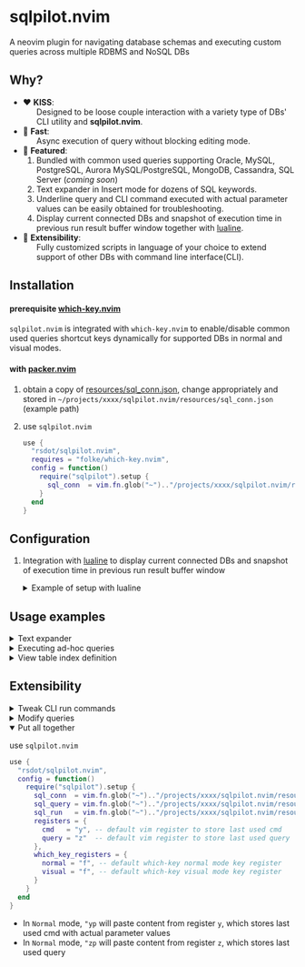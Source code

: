 # sqlpilot.nvim

A neovim plugin for navigating database schemas and executing custom queries across multiple RDBMS and NoSQL DBs

## Why?

- ❤️  **KISS**:
  <ol>Designed to be loose couple interaction with a variety type of DBs' CLI utility and <b>sqlpilot.nvim</b>.</ol>
- 🚀 **Fast**:
  <ol>Async execution of query without blocking editing mode.</ol>
- 🌟 **Featured**:
  <ol>
  <li>Bundled with common used queries supporting Oracle, MySQL, PostgreSQL, Aurora MySQL/PostgreSQL, MongoDB, Cassandra, SQL Server (<I>coming soon</I>)</li>
  <li>Text expander in Insert mode for dozens of SQL keywords.</li>
  <li>Underline query and CLI command executed with actual parameter values can be easily obtained for troubleshooting.</li>
  <li>Display current connected DBs and snapshot of execution time in previous run result buffer window together with <a href="https://github.com/nvim-lualine/lualine.nvim">lualine</a>.</li>
  </ol>
- 💎 **Extensibility**:
  <ol>Fully customized scripts in language of your choice to extend support of other DBs with command line interface(CLI).</ol>


## Installation

#### prerequisite [which-key.nvim](https://github.com/folke/which-key.nvim)

`sqlpilot.nvim` is integrated with `which-key.nvim` to enable/disable common used queries shortcut keys dynamically for supported DBs in normal and visual modes.

#### with [packer.nvim](https://github.com/wbthomason/packer.nvim)

1. obtain a copy of [resources/sql_conn.json](resources/sql_conn.json), change appropriately and stored in `~/projects/xxxx/sqlpilot.nvim/resources/sql_conn.json` (example path)

2. use `sqlpilot.nvim`

    ```lua
    use {
      "rsdot/sqlpilot.nvim",
      requires = "folke/which-key.nvim",
      config = function()
        require("sqlpilot").setup {
          sql_conn  = vim.fn.glob("~").."/projects/xxxx/sqlpilot.nvim/resources/sql_conn.json", -- required
        }
      end
    }
    ```


## Configuration

1. Integration with [lualine](https://github.com/nvim-lualine/lualine.nvim) to display current connected DBs and snapshot of execution time in previous run result buffer window

    <details><summary>Example of setup with lualine</summary>

    ```lua
    local sqlpilot = require("sqlpilot")

    local function db_conn_string()
      if sqlpilot.sqlpilot_dict_command_param.alias ~= nil and
        sqlpilot.sqlpilot_dict_command_param.dbname ~= nil then
        local dbmstype = sqlpilot.sqlpilot_dict_command_param.dbms
        local dbmsicon = ''
        if dbmstype == 'mssql' then
          dbmsicon = ''
        elseif dbmstype == 'mysql' then
          dbmsicon = ''
        elseif dbmstype == 'postgresql' then
          dbmsicon = ''
        elseif dbmstype == 'cassandra' then
          dbmsicon = ''
        elseif dbmstype == 'mongodb' then
          dbmsicon = ''
        elseif dbmstype == 'oracle' then
          dbmsicon = 'ﱤ'
        end

        return '⟛ ' .. dbmsicon .. sqlpilot.sqlpilot_dict_command_param.alias .. '.' .. sqlpilot.sqlpilot_dict_command_param.dbname
      else
        return ''
      end
    end

    local dbconn_prod = {
      'dbconn_prod',
      cons_enabled = true,
      icon = '',
      fmt = db_conn_string,
      color = {fg = '#a14f6d', gui='italic,bold'},
      cond = function()
        return sqlpilot.sqlpilot_dict_command_param.alias ~= nil and sqlpilot.sqlpilot_dict_command_param.isprod == 1
      end,
    }

    local dbconn_nonprod = {
      'dbconn_nonprod',
      cons_enabled = true,
      icon = '',
      fmt = db_conn_string,
      color = {fg = '#63c259', gui='italic'},
      cond = function()
        return sqlpilot.sqlpilot_dict_command_param.alias ~= nil and sqlpilot.sqlpilot_dict_command_param.isprod == 0
      end,
    }

    local dbresult = {
      'dbresult',
      fmt = function()
        return vim.b.sqlpilot_display_result ~= nil and vim.b.sqlpilot_display_result or ''
      end,
      color = {fg = '#5f5f87'},
    }

    require("lualine").setup({
      ...
      sections = {
        ...
        lualine_c = { dbresult },
        lualine_x = { dbconn_prod, dbconn_nonprod },
        ...
      },
      inactive_sections = {
        ...
        lualine_c = { dbresult },
        lualine_x = {},
        ...
      },
      ...
    })
    ```

    </details>


## Usage examples

<details><summary>Text expander</summary>

In `Insert` mode

| type | substituted with |
|------|------------------|
| `;s` | `SELECT `        |
| `;f` | `FROM `          |
| `;w` | `WHERE `         |
| `;c` | `COUNT(1) `      |
| `;o` | `ORDER BY `      |
| `;l` | `LIMIT 1 `       |
| `;g` | `GROUP BY `      |
| `;h` | `HAVING `        |
| `;i` | `INSERT INTO `   |
| `;v` | `VALUES(`        |
| `;i` | `INNER JOIN `    |
| `;u` | `UPDATE `        |
| `;N` | `IS NOT NULL`    |
| `;U` | `IS NULL`        |
| `;b` | `BEGIN`          |
| `;e` | `END`            |

</details>

<details><summary>Executing ad-hoc queries</summary>

`<space>f;` to setup DB connection, in `Visual Line` mode, select lines, then `<space>ff` to run query **async**. Result would show up in the buffer window once they are ready, not blocking current editing 

**mysql** example
```sql
SELECT now();
SELECT SLEEP(10);
SELECT now();
```

</details>

<details><summary>View table index definition</summary>

In `Normal` mode, move cursor on top of a table name, then `<space>f4` to view index defintion of the table under the cursor

</details>


## Extensibility

<details><summary>Tweak CLI run commands</summary>

obtain a copy of [resources/sql_run.json](resources/sql_run.json), change appropriately and stored in `~/projects/xxxx/sqlpilot.nvim/resources/sql_conn.json` (example path)

for each dbms, program/scripts (with full path and excutable) referenced by following commands attributes can be tweaked.

postgresql as example

```json
  ...
  "postgresql": {
    "sql_csv": {
      "command": "PGCONNECT_TIMEOUT=3 PGPASSWORD='{password}' psql -P pager=off -v ON_ERROR_STOP=1 -h {dbserver} -U {loginname} -p {port} -d {dbname} -f {infile} > {outfile} 2>&1",
      "header": [
        "COPY",
        "("
      ],
      "footer": [
        ")",
        "TO STDOUT",
        "WITH CSV HEADER"
      ]
    },
    "sql_cli": {
      "command": "PGCONNECT_TIMEOUT=3 PGPASSWORD='{password}' psql -P pager=off -v ON_ERROR_STOP=1 -h {dbserver} -U {loginname} -p {port} -d {dbname} -f {infile} > {outfile} 2>&1"
    },
    "sql_ddl": {
      "command": "{scriptpath}/ddl_postgresql.sh -h {dbserver} -p {port} -U {loginname} -P '{password}' -d {dbname} -o {objectname} > {objectfile} 2>&1"
    }
  },
  ...
```

</details>

<details><summary>Modify queries</summary>

obtain a copy of [resources/sql_query.json](resources/sql_query.json), change appropriately and stored in `~/projects/xxxx/sqlpilot.nvim/resources/sql_query.json` (example path)

</details>

<details open><summary>Put all together</summary>

use `sqlpilot.nvim`

```lua
use {
  "rsdot/sqlpilot.nvim",
  config = function()
    require("sqlpilot").setup {
      sql_conn  = vim.fn.glob("~").."/projects/xxxx/sqlpilot.nvim/resources/sql_conn.json",  -- required
      sql_query = vim.fn.glob("~").."/projects/xxxx/sqlpilot.nvim/resources/sql_query.json", -- overwrite default
      sql_run   = vim.fn.glob("~").."/projects/xxxx/sqlpilot.nvim/resources/sql_run.json",   -- overwrite default
      registers = {
        cmd   = "y", -- default vim register to store last used cmd                          -- change to other register if needed
        query = "z"  -- default vim register to store last used query                        -- change to other register if needed
      },
      which_key_registers = {
        normal = "f", -- default which-key normal mode key register                          -- change to avoid conflicting with existing
        visual = "f", -- default which-key visual mode key register                          -- change to avoid conflicting with existing
      }
    }
  end
}
```

- In `Normal` mode, `"yp` will paste content from register `y`, which stores last used cmd with actual parameter values
- In `Normal` mode, `"zp` will paste content from register `z`, which stores last used query

</details>
